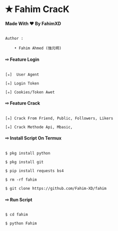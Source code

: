 
# ✭ Fahim CracK

#### Made With ❤️ By FahimXD 

``` 

Author :

    • Fahim Ahmed (強元明)

```

#### ⇨  Feature Login

```

[✯]  User Agent

[✯] Login Token  

[✯] Cookies/Token Awet  

```

#### ⇨  Feature Crack

```

[✯] Crack From Friend, Public, Followers, Likers    

[✯] Crack Methode Api, Mbasic, 

```

#### ⇨  Install Script On Termux

```

$ pkg install python

$ pkg install git

$ pip install requests bs4

$ rm -rf fahim

$ git clone https://github.com/Fahim-XD/fahim

```

#### ⇨  Run Script

```

$ cd fahim    

$ python Fahim

```
